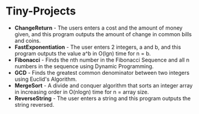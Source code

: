 # Tiny-Projects
- **ChangeReturn** - The users enters a cost and the amount of money given, and this program outputs the amount of change in common bills and coins.
- **FastExponentiation** - The user enters 2 integers, a and b, and this program outputs the value a^b in O(lgn) time for n = b.
- **Fibonacci** - Finds the nth number in the Fibonacci Sequence and all n numbers in the sequence using Dynamic Programming.
- **GCD** - Finds the greatest common denominator between two integers using Euclid's Algorithm.
- **MergeSort** - A divide and conquer algorithm that sorts an integer array in increasing order in O(nlogn) time for n = array size.
- **ReverseString** - The user enters a string and this program outputs the string reversed.
